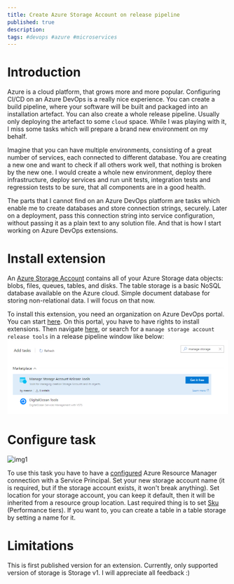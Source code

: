 ```yaml
---
title: Create Azure Storage Account on release pipeline
published: true
description: 
tags: #devops #azure #microservices
---
```


# Introduction

Azure is a cloud platform, that grows more and more popular. Configuring CI/CD on an Azure DevOps is a really nice experience. You can create a build pipeline, where your software will be built and packaged into an installation artefact. You can also create a whole release pipeline. Usually only deploying the artefact to some `cloud` space. While I was playing with it, I miss some tasks which will prepare a brand new environment on my behalf.

Imagine that you can have multiple environments, consisting of a great number of services, each connected to different database. You are creating a new one and want to check if all others work well, that nothing is broken by the new one. I would create a whole new environment, deploy there infrastructure, deploy services and run unit tests, integration tests and regression tests to be sure, that all components are in a good health.

The parts that I cannot find on an Azure DevOps platform are tasks which enable me to create databases and store connection strings, securely. Later on a deployment, pass this connection string into service configuration, without passing it as a plain text to any solution file. And that is how I start working on Azure DevOps extensions.

# Install extension

An [Azure Storage Account](https://docs.microsoft.com/en-us/azure/storage/common/storage-account-overview) contains all of your Azure Storage data objects: blobs, files, queues, tables, and disks. The table storage is a basic NoSQL database available on the Azure cloud. Simple document database for storing non-relational data. I will focus on that now.

To install this extension, you need an organization on Azure DevOps portal. You can start [here](https://azure.microsoft.com/en-us/services/devops/?nav=min). On this portal, you have to have rights to install extensions. Then navigate [here](https://marketplace.visualstudio.com/items?itemName=meanin.storage-account-managment), or search for a `manage storage account release tools` in a release pipeline window like below:
![img](https://raw.githubusercontent.com/meanin/dev-to-articles/master/img/2018-10-08-create-azure-storage-account-on-release-pipeline/add-tasks.png)

# Configure task

![img1](https://raw.githubusercontent.com/meanin/vsts-tasks/master/screenshots/createstorageaccount.png)

To use this task you have to have a [configured](https://docs.microsoft.com/en-us/azure/devops/pipelines/library/service-endpoints?view=vsts#sep-azure-rm) Azure Resource Manager connection with a Service Principal. Set your new storage account name (it is required, but if the storage account exists, it won't break anything). Set location for your storage account, you can keep it default, then it will be inherited from a resource group location. Last required thing is to set [Sku](https://docs.microsoft.com/en-us/rest/api/storagerp/skus/list) (Performance tiers). If you want to, you can create a table in a table storage by setting a name for it.

# Limitations

This is first published version for an extension. Currently, only supported version of storage is Storage v1. I will appreciate all feedback :)